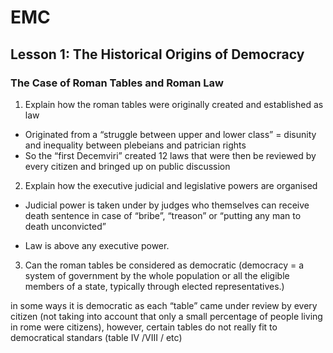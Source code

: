 
# EMC 

## Lesson 1: The Historical Origins of Democracy

### The Case of Roman Tables and Roman Law

1.  Explain how the roman tables were originally created and established as law
-   Originated from a “struggle between upper and lower class” = disunity and inequality between plebeians and patrician rights
-   So the “first Decemviri” created 12 laws that were then be reviewed by every citizen and bringed up on public discussion
2.  Explain how the executive judicial and legislative powers are organised
    

-   Judicial power is taken under by judges who themselves can receive death sentence in case of “bribe”, “treason” or “putting any man to death unconvicted”
    
-   Law is above any executive power.
    

3.  Can the roman tables be considered as democratic (democracy = a system of government by the whole population or all the eligible members of a state, typically through elected representatives.)
    

in some ways it is democratic as each “table” came under review by every citizen (not taking into account that only a small percentage of people living in rome were citizens), however, certain tables do not really fit to democratical standars (table IV /VIII / etc)
<!--stackedit_data:
eyJoaXN0b3J5IjpbLTMzMzY0OTY2NSw0Mzg5ODQzMjUsLTE4Mz
U0ODc5MDBdfQ==
-->